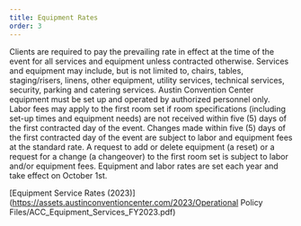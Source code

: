 ```yaml
---
title: Equipment Rates
order: 3
---
```


Clients are required to pay the prevailing rate in effect at the time of the event for all services and equipment unless contracted otherwise. Services and equipment may include, but is not limited to, chairs, tables, staging/risers, linens, other equipment, utility services, technical services, security, parking and catering services. Austin Convention Center equipment must be set up and operated by authorized personnel only. Labor fees may apply to the first room set if room specifications (including set-up times and equipment needs) are not received within five (5) days of the first contracted day of the event. Changes made within five (5) days of the first contracted day of the event are subject to labor and equipment fees at the standard rate. A request to add or delete equipment (a reset) or a request for a change (a changeover) to the first room set is subject to labor and/or equipment fees. Equipment and labor rates are set each year and take effect on October 1st.

[Equipment Service Rates (2023)](https://assets.austinconventioncenter.com/2023/Operational Policy Files/ACC_Equipment_Services_FY2023.pdf)
